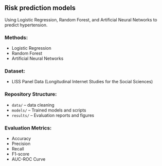 ## Risk prediction models
Using Logistic Regression, Random Forest, and Artificial Neural Networks to predict hypertension. 

### Methods:
- Logistic Regression
- Random Forest
- Artificial Neural Networks

### Dataset:
- LISS Panel Data (Longitudinal Internet Studies for the Social Sciences)

### Repository Structure:
- `data/` – data cleaning
- `models/` – Trained models and scripts
- `results/` – Evaluation reports and figures
  
### Evaluation Metrics:
- Accuracy
- Precision
- Recall
- F1-score
- AUC-ROC Curve
